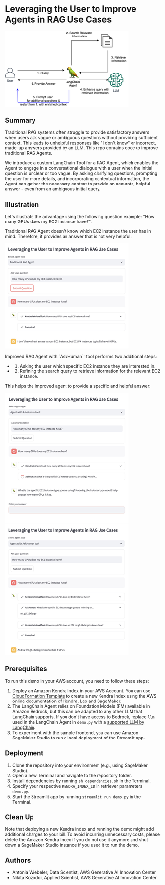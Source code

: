 # Leveraging the User to Improve Agents in RAG Use Cases

<p float="left">
    <img src="imgs/agent_workflow.png" width = 400 /> 
</p>

## Summary

Traditional RAG systems often struggle to provide satisfactory answers when users ask vague or ambiguous questions without providing sufficient context. This leads to unhelpful responses like "I don't know" or incorrect, made-up answers provided by an LLM. This repo contains code to improve traditional RAG Agents. 

We introduce a custom LangChain Tool for a RAG Agent, which enables the Agent to engage in a conversational dialogue with a user when the initial question is unclear or too vague. By asking clarifying questions, prompting the user for more details, and incorporating contextual information, the Agent can gather the necessary context to provide an accurate, helpful answer - even from an ambiguous initial query. 

## Illustration

Let's illustrate the advantage using the following question example: "How many GPUs does my EC2 instance have?".

Traditional RAG Agent doesn't know which EC2 instance the user has in mind. Therefore, it provides an answer that is not very helpful:

<p float="left">
    <img src="imgs/traditional_RAG.jpg" width = 400 /> 
</p>

Improved RAG Agent with `AskHuman`` tool performs two additional steps:
- 1. Asking the user which specific EC2 instance they are interested in.
- 2. Refining the search query to retrieve information for the relevant EC2 instance.

This helps the improved agent to provide a specific and helpful answer:

<p float="left">
    <img src="imgs/improved_RAG_step1.jpg" width = 400 /> 
    <img src="imgs/improved_RAG_step2.jpg" width = 400 /> 
</p>


## Prerequisites

To run this demo in your AWS account, you need to follow these steps:
1. Deploy an Amazon Kendra Index in your AWS Account. You can use  [CloudFormation Template](https://github.com/aws-samples/amazon-kendra-langchain-extensions/blob/main/kendra_retriever_samples/kendra-docs-index.yaml) to create a new Kendra Index using the AWS online documentation of Kendra, Lex and SageMaker. 
2. The LangChain Agent relies on Foundation Models (FM) available in Amazon Bedrock, but this can be adapted to any other LLM that LangChain supports. If you don't have access to Bedrock, replace `llm` used in the LangChain Agent in `demo.py` with a [supported LLM by LangChain](https://python.langchain.com/docs/integrations/llms/).
3. To experiment with the sample frontend, you can use Amazon SageMaker Studio to run a local deployment of the Streamlit app.

## Deployment

1. Clone the repository into your environment (e.g., using SageMaker Studio).
2. Open a new Terminal and navigate to the repository folder.
3. Install dependencies by running `sh dependencies.sh` in the Terminal.
4. Specify your respective `KENDRA_INDEX_ID` in retriever parameters `demo.py`.
5. Start the Streamlit app by running `streamlit run demo.py` in the Terminal.


## Clean Up 

Note that deploying a new Kendra index and running the demo might add additional charges to your bill. To avoid incurring unnecessary costs, please delete the Amazon Kendra Index if you do not use it anymore and shut down a SageMaker Studio instance if you used it to run the demo.

## Authors

- Antonia Wiebeler, Data Scientist, AWS Generative AI Innovation Center
- Nikita Kozodoi, Applied Scientist, AWS Generative AI Innovation Center